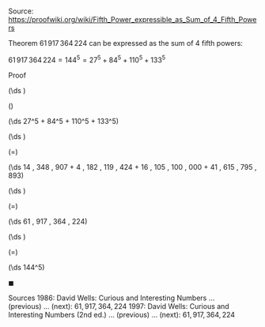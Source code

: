 # 

Source: https://proofwiki.org/wiki/Fifth_Power_expressible_as_Sum_of_4_Fifth_Powers

Theorem
$61 \, 917 \, 364 \, 224$ can be expressed as the sum of $4$ fifth powers:

$61 \, 917 \, 364 \, 224 = 144^5 = 27^5 + 84^5 + 110^5 + 133^5$


Proof













\(\ds \)

\(\)







\(\ds 27^5 + 84^5 + 110^5 + 133^5\)




















\(\ds \)

\(=\)







\(\ds 14 \, 348 \, 907 + 4 \, 182 \, 119 \, 424 + 16 \, 105 \, 100 \, 000 + 41 \, 615 \, 795 \, 893\)




















\(\ds \)

\(=\)







\(\ds 61 \, 917 \, 364 \, 224\)




















\(\ds \)

\(=\)







\(\ds 144^5\)









$\blacksquare$


Sources
1986: David Wells: Curious and Interesting Numbers ... (previous) ... (next): $61,917,364,224$
1997: David Wells: Curious and Interesting Numbers (2nd ed.) ... (previous) ... (next): $61,917,364,224$




